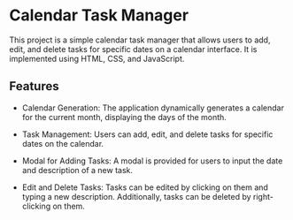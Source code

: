 ﻿# Calendar Task Manager
This project is a simple calendar task manager that allows users to add, edit, and delete tasks for specific dates on a calendar interface. It is implemented using HTML, CSS, and JavaScript.

## Features
* Calendar Generation: The application dynamically generates a calendar for the current month, displaying the days of the month.

* Task Management: Users can add, edit, and delete tasks for specific dates on the calendar.

* Modal for Adding Tasks: A modal is provided for users to input the date and description of a new task.

* Edit and Delete Tasks: Tasks can be edited by clicking on them and typing a new description. Additionally, tasks can be deleted by right-clicking on them.
